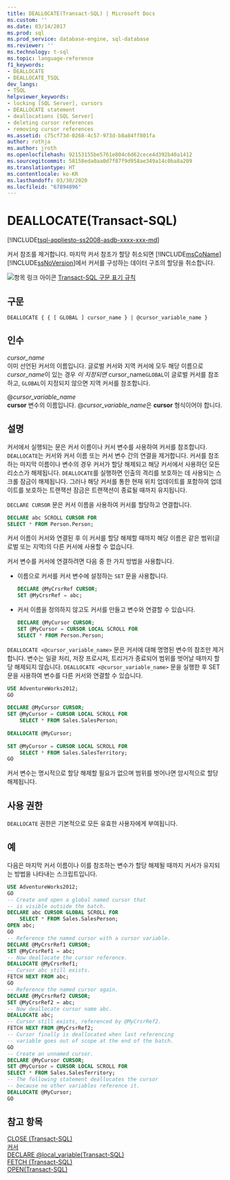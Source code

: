 ```yaml
---
title: DEALLOCATE(Transact-SQL) | Microsoft Docs
ms.custom: ''
ms.date: 03/14/2017
ms.prod: sql
ms.prod_service: database-engine, sql-database
ms.reviewer: ''
ms.technology: t-sql
ms.topic: language-reference
f1_keywords:
- DEALLOCATE
- DEALLOCATE_TSQL
dev_langs:
- TSQL
helpviewer_keywords:
- locking [SQL Server], cursors
- DEALLOCATE statement
- deallocations [SQL Server]
- deleting cursor references
- removing cursor references
ms.assetid: c75cf73d-0268-4c57-973d-b8a84ff801fa
author: rothja
ms.author: jroth
ms.openlocfilehash: 92153155be5761e804c6d62cece4d392b40a1412
ms.sourcegitcommit: 58158eda0aa0d7f87f9d958ae349a14c0ba8a209
ms.translationtype: HT
ms.contentlocale: ko-KR
ms.lasthandoff: 03/30/2020
ms.locfileid: "67894896"
---
```

# <a name="deallocate-transact-sql"></a>DEALLOCATE(Transact-SQL)
[!INCLUDE[tsql-appliesto-ss2008-asdb-xxxx-xxx-md](../../includes/tsql-appliesto-ss2008-asdb-xxxx-xxx-md.md)]

  커서 참조를 제거합니다. 마지막 커서 참조가 할당 취소되면 [!INCLUDE[msCoName](../../includes/msconame-md.md)] [!INCLUDE[ssNoVersion](../../includes/ssnoversion-md.md)]에서 커서를 구성하는 데이터 구조의 할당을 취소합니다.  
  
 ![항목 링크 아이콘](../../database-engine/configure-windows/media/topic-link.gif "항목 링크 아이콘") [Transact-SQL 구문 표기 규칙](../../t-sql/language-elements/transact-sql-syntax-conventions-transact-sql.md)  
  
## <a name="syntax"></a>구문  
  
```  
DEALLOCATE { { [ GLOBAL ] cursor_name } | @cursor_variable_name }  
```  
  
## <a name="arguments"></a>인수  
 *cursor_name*  
 이미 선언된 커서의 이름입니다. 글로벌 커서와 지역 커서에 모두 해당 이름으로 *cursor_name*이 있는 경우 *이 지정되면* cursor_name`GLOBAL`이 글로벌 커서를 참조하고, `GLOBAL`이 지정되지 않으면 지역 커서를 참조합니다.  
  
 @*cursor_variable_name*  
 **cursor** 변수의 이름입니다. @*cursor_variable_name*은 **cursor** 형식이어야 합니다.  
  
## <a name="remarks"></a>설명  
커서에서 실행되는 문은 커서 이름이나 커서 변수를 사용하여 커서를 참조합니다. `DEALLOCATE`는 커서와 커서 이름 또는 커서 변수 간의 연결을 제거합니다. 커서를 참조하는 마지막 이름이나 변수의 경우 커서가 할당 해제되고 해당 커서에서 사용하던 모든 리소스가 해제됩니다. `DEALLOCATE`를 실행하면 인출의 격리를 보호하는 데 사용되는 스크롤 잠금이 해제됩니다. 그러나 해당 커서를 통한 현재 위치 업데이트를 포함하여 업데이트를 보호하는 트랜잭션 잠금은 트랜잭션이 종료될 때까지 유지됩니다.  
  
`DECLARE CURSOR` 문은 커서 이름을 사용하여 커서를 할당하고 연결합니다.  
  
```sql  
DECLARE abc SCROLL CURSOR FOR  
SELECT * FROM Person.Person;  
```  
  
커서 이름이 커서와 연결된 후 이 커서를 할당 해제할 때까지 해당 이름은 같은 범위(글로벌 또는 지역)의 다른 커서에 사용할 수 없습니다.  
  
 커서 변수를 커서에 연결하려면 다음 중 한 가지 방법을 사용합니다.  
  
-   이름으로 커서를 커서 변수에 설정하는 `SET` 문을 사용합니다.  
  
    ```sql  
    DECLARE @MyCrsrRef CURSOR;  
    SET @MyCrsrRef = abc;  
    ```  
  
-   커서 이름을 정의하지 않고도 커서를 만들고 변수와 연결할 수 있습니다.  
  
    ```sql  
    DECLARE @MyCursor CURSOR;  
    SET @MyCursor = CURSOR LOCAL SCROLL FOR  
    SELECT * FROM Person.Person;  
    ```  
  
 `DEALLOCATE <@cursor_variable_name>` 문은 커서에 대해 명명된 변수의 참조만 제거합니다. 변수는 일괄 처리, 저장 프로시저, 트리거가 종료되어 범위를 벗어날 때까지 할당 해제되지 않습니다. `DEALLOCATE <@cursor_variable_name>` 문을 실행한 후 SET 문을 사용하여 변수를 다른 커서와 연결할 수 있습니다.  
  
```sql  
USE AdventureWorks2012;  
GO  
  
DECLARE @MyCursor CURSOR;  
SET @MyCursor = CURSOR LOCAL SCROLL FOR  
    SELECT * FROM Sales.SalesPerson;  
  
DEALLOCATE @MyCursor;  
  
SET @MyCursor = CURSOR LOCAL SCROLL FOR  
    SELECT * FROM Sales.SalesTerritory;  
GO  
```  
  
커서 변수는 명시적으로 할당 해제할 필요가 없으며 범위를 벗어나면 암시적으로 할당 해제됩니다.  
  
## <a name="permissions"></a>사용 권한  
 `DEALLOCATE` 권한은 기본적으로 모든 유효한 사용자에게 부여됩니다.  
  
## <a name="examples"></a>예  
 다음은 마지막 커서 이름이나 이를 참조하는 변수가 할당 해제될 때까지 커서가 유지되는 방법을 나타내는 스크립트입니다.  
  
```sql  
USE AdventureWorks2012;  
GO  
-- Create and open a global named cursor that  
-- is visible outside the batch.  
DECLARE abc CURSOR GLOBAL SCROLL FOR  
    SELECT * FROM Sales.SalesPerson;  
OPEN abc;  
GO  
-- Reference the named cursor with a cursor variable.  
DECLARE @MyCrsrRef1 CURSOR;  
SET @MyCrsrRef1 = abc;  
-- Now deallocate the cursor reference.  
DEALLOCATE @MyCrsrRef1;  
-- Cursor abc still exists.  
FETCH NEXT FROM abc;  
GO  
-- Reference the named cursor again.  
DECLARE @MyCrsrRef2 CURSOR;  
SET @MyCrsrRef2 = abc;  
-- Now deallocate cursor name abc.  
DEALLOCATE abc;  
-- Cursor still exists, referenced by @MyCrsrRef2.  
FETCH NEXT FROM @MyCrsrRef2;  
-- Cursor finally is deallocated when last referencing  
-- variable goes out of scope at the end of the batch.  
GO  
-- Create an unnamed cursor.  
DECLARE @MyCursor CURSOR;  
SET @MyCursor = CURSOR LOCAL SCROLL FOR  
SELECT * FROM Sales.SalesTerritory;  
-- The following statement deallocates the cursor  
-- because no other variables reference it.  
DEALLOCATE @MyCursor;  
GO  
```  
  
## <a name="see-also"></a>참고 항목  
 [CLOSE &#40;Transact-SQL&#41;](../../t-sql/language-elements/close-transact-sql.md)   
 [커서](../../relational-databases/cursors.md)   
 [DECLARE @local_variable&#40;Transact-SQL&#41;](../../t-sql/language-elements/declare-local-variable-transact-sql.md)   
 [FETCH &#40;Transact-SQL&#41;](../../t-sql/language-elements/fetch-transact-sql.md)   
 [OPEN&#40;Transact-SQL&#41;](../../t-sql/language-elements/open-transact-sql.md)  
  
  
